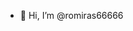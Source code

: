 - 👋 Hi, I’m @romiras66666

<!---
romiras66666/romiras66666 is a ✨ special ✨ repository because its `README.md` (this file) appears on your GitHub profile.
You can click the Preview link to take a look at your changes.
--->

